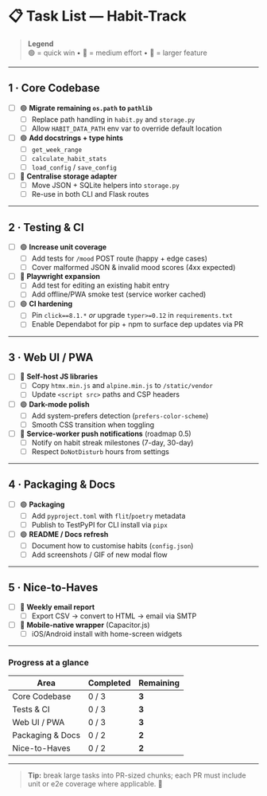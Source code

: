 # 📋 Task List — Habit-Track

> **Legend**  
> 🟢 = quick win • 🔶 = medium effort • 🔴 = larger feature

---

## 1 · Core Codebase

- [ ] 🟢 **Migrate remaining `os.path` to `pathlib`**  
  - [ ] Replace path handling in `habit.py` and `storage.py`  
  - [ ] Allow `HABIT_DATA_PATH` env var to override default location  

- [ ] 🟢 **Add docstrings + type hints**  
  - [ ] `get_week_range`  
  - [ ] `calculate_habit_stats`  
  - [ ] `load_config` / `save_config`  

- [ ] 🔶 **Centralise storage adapter**  
  - [ ] Move JSON + SQLite helpers into `storage.py`  
  - [ ] Re-use in both CLI and Flask routes  

---

## 2 · Testing & CI

- [ ] 🟢 **Increase unit coverage**  
  - [ ] Add tests for `/mood` POST route (happy + edge cases)  
  - [ ] Cover malformed JSON & invalid mood scores (4xx expected)  

- [ ] 🔶 **Playwright expansion**  
  - [ ] Add test for editing an existing habit entry  
  - [ ] Add offline/PWA smoke test (service worker cached)  

- [ ] 🟢 **CI hardening**  
  - [ ] Pin `click==8.1.*` _or_ upgrade `typer>=0.12` in `requirements.txt`  
  - [ ] Enable Dependabot for pip + npm to surface dep updates via PR  

---

## 3 · Web UI / PWA

- [ ] 🔶 **Self-host JS libraries**  
  - [ ] Copy `htmx.min.js` and `alpine.min.js` to `/static/vendor`  
  - [ ] Update `<script src>` paths and CSP headers  

- [ ] 🟢 **Dark-mode polish**  
  - [ ] Add system-prefers detection (`prefers-color-scheme`)  
  - [ ] Smooth CSS transition when toggling  

- [ ] 🔶 **Service-worker push notifications** (roadmap 0.5)  
  - [ ] Notify on habit streak milestones (7-day, 30-day)  
  - [ ] Respect `DoNotDisturb` hours from settings  

---

## 4 · Packaging & Docs

- [ ] 🟢 **Packaging**  
  - [ ] Add `pyproject.toml` with `flit`/`poetry` metadata  
  - [ ] Publish to TestPyPI for CLI install via `pipx`  

- [ ] 🟢 **README / Docs refresh**  
  - [ ] Document how to customise habits (`config.json`)  
  - [ ] Add screenshots / GIF of new modal flow  

---

## 5 · Nice-to-Haves

- [ ] 🔴 **Weekly email report**  
  - [ ] Export CSV → convert to HTML → email via SMTP  

- [ ] 🔴 **Mobile-native wrapper** (Capacitor.js)  
  - [ ] iOS/Android install with home-screen widgets  

---

### Progress at a glance

| Area | Completed | Remaining |
|------|-----------|-----------|
| Core Codebase | 0 / 3 | **3** |
| Tests & CI    | 0 / 3 | **3** |
| Web UI / PWA  | 0 / 3 | **3** |
| Packaging & Docs | 0 / 2 | **2** |
| Nice-to-Haves | 0 / 2 | **2** |

---

> **Tip:** break large tasks into PR-sized chunks; each PR must include unit or e2e coverage where applicable. 🚀

